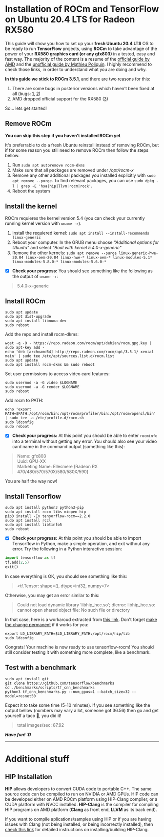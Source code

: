 # Installation of ROCm and TensorFlow on Ubuntu 20.4 LTS for Radeon RX580 
This guide will show you how to set up your **fresh Ubuntu 20.4 LTS** OS to be ready to run **TensorFlow** projects, using **ROCm** to take advantage of the power of your **RX580 graphics card (or any gfx803)** in a tested, easy and fast way.
The majority of the content is a resume of the [official guide by AMD](https://rocmdocs.amd.com/en/latest/Installation_Guide/Installation-Guide.html) and the [unofficial guide by Mathieu Poliquin](https://www.videogames.ai/Install-ROCM-Machine-Learning-AMD-GPU). I highly recommend to check those links, in order to understand what you are doing and why.

**In this guide we stick to ROCm 3.5.1**, and there are two reasons for this:
1. There are some bugs in posterior versions which haven't been fixed at all (bugs: [1](https://github.com/RadeonOpenCompute/ROCm/issues/1269), [2](https://github.com/RadeonOpenCompute/ROCm/issues/1265))
2. AMD dropped official support for the RX580 ([3](https://github.com/RadeonOpenCompute/ROCm/issues/1353))

So... lets get started!
## Remove ROCm
**You can skip this step if you haven't installed ROCm yet**

It's preferrable to do a fresh Ubuntu reinstall instead of removing ROCm, but
if for some reason you still need to remove ROCm then follow the steps bellow:
1. Run ```sudo apt autoremove rocm-dkms```
2. Make sure that all packages are removed under */opt/rocm-x*
3. Remove any other additional packages you installed explicitly with ```sudo apt remove --purge```. To find relevant packages, you can use `sudo dpkg -l | grep -E 'hsa|hip|llvm|rocm|rock'`.
4. Reboot the system

## Install the kernel
ROCm requieres the kernel version 5.4 (you can check your currently running kernel version with `uname -r`).

1. Install the requiered kernel: `sudo apt install --install-recommends linux-generic`
2. Reboot your computer. In the GRUB menu choose *"Additional options for Ubuntu"* and select *"Boot with kernel 5.4.0-x-generic"*
3. Remove the other kernels: `sudo apt remove --purge linux-generic-hwe-20.04 linux-oem-20.04 linux-hwe-* linux-oem-* linux-modules-5.1* linux-modules-5.8.0-* linux-modules-5.6.0-* `

- [x] **Check your progress:** You should see something like the following as the output of `uname -r`:
> 5.4.0-x-generic

## Install ROCm
```
sudo apt update
sudo apt dist-upgrade
sudo apt install libnuma-dev
sudo reboot
```

Add the repo and install rocm-dkms:
```
wget -q -O - https://repo.radeon.com/rocm/apt/debian/rocm.gpg.key | sudo apt-key add -
echo 'deb [arch=amd64] http://repo.radeon.com/rocm/apt/3.5.1/ xenial main' | sudo tee /etc/apt/sources.list.d/rocm.list
sudo apt update
sudo apt install rocm-dkms && sudo reboot
```
Set user permissions to access video card features:
```
sudo usermod -a -G video $LOGNAME
sudo usermod -a -G render $LOGNAME
sudo reboot
```
Add rocm to PATH:
```
echo 'export PATH=$PATH:/opt/rocm/bin:/opt/rocm/profiler/bin:/opt/rocm/opencl/bin' | sudo tee -a /etc/profile.d/rocm.sh
sudo ldconfig
sudo reboot
```
- [x] **Check your progress:** At this point you should be able to enter `rocminfo` into a terminal without getting any error. You should also see your video card name in the command output (something like this):
> Name:                    gfx803                             
> Uuid:                    GPU-XX                             
> Marketing Name:          Ellesmere [Radeon RX 470/480/570/570X/580/580X/590]

You are half the way now!
## Install Tensorflow
```
sudo apt install python3 python3-pip
sudo apt install rocm-libs miopen-hip
pip3 install -Iv tensorflow-rocm==2.2.0
sudo apt install rccl
sudo apt install libtinfo5
sudo reboot
```
- [x] **Check your progress:** At this point you should be able to import Tensorflow in Python, make a simple operation, and exit without any error. Try the following in a Python interactive session:
```python
import tensorflow as tf
tf.add(2,5)
exit()
```
In case everything is OK, you should see something like this: 
> <tf.Tensor: shape=(), dtype=int32, numpy=7>

Otherwise, you may get an error similar to this:
>  Could not load dynamic library 'libhip_hcc.so'; dlerror: libhip_hcc.so: cannot open shared object file: No such file or directory

In that case, here is a workaroud extracted from [this link](https://github.com/RadeonOpenCompute/ROCm/issues/1163). Don't forget [make the change permanent](https://askubuntu.com/questions/887442/how-to-permanently-set-an-environment-variable) if it works for you:
```
export LD_LIBRARY_PATH=$LD_LIBRARY_PATH:/opt/rocm/hip/lib
sudo ldconfig
```

Congrats! Your machine is now ready to use tensorflow-rocm! You should still consider testing it with something more complete, like a benchmark.
## Test with a benchmark
```
sudo apt install git
git clone https://github.com/tensorflow/benchmarks
cd ./benchmarks/scripts/tf_cnn_benchmarks
python3 tf_cnn_benchmarks.py --num_gpus=1 --batch_size=32 --model=resnet50
```
Expect it to take some time (5-10 minutes). If you see something like the output bellow (numbers may vary a lot, someone got 36.56) then go and get yourself a taco 🌮, you did it!
> total images/sec: 87.92

***Have fun! :D***

-------
# Additional stuff
## HIP Installation
**HIP** allows developers to convert CUDA code to portable C++. The same source code can be compiled to run on NVIDIA or AMD GPUs. HIP code can be developed either on AMD ROCm platform using HIP-Clang compiler, or a CUDA platform with NVCC installed. **HIP-Clang** is the compiler for compiling HIP programs on AMD platform (**Clang** as front end, **LLVM** as its back end).

If you want to compile aplications/samples using HIP or if you are having issues with Clang (not being installed, or being incorrectly installed), then [check this link](https://rocmdocs.amd.com/en/latest/Installation_Guide/HIP-Installation.html#amd-platform) for detailed instructions on installing/building HIP-Clang.
